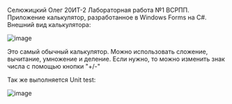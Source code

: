 Селюжицкий Олег 20ИТ-2 Лабораторная работа №1 ВСРПП.
Приложение калькулятор, разработанное в Windows Forms на C#.
Внешний вид калькулятора:

![image](https://user-images.githubusercontent.com/116071330/197396178-d7138b30-1e9e-4ca7-9f86-aa6c1e814030.png)


Это самый обычный калькулятор. Можно использовать сложение, вычитание, умножение и деление.
Если нужно, то можно изменить знак числа с помощью кнопки "+/-"

Так же выполняется Unit test:

![image](https://user-images.githubusercontent.com/116071330/197416135-61e50bae-4bbc-4c68-a06b-0e27b5450f71.png)
